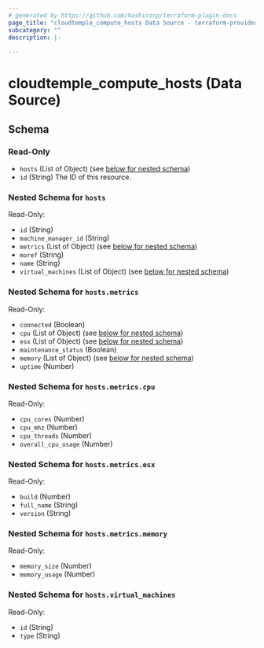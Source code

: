 ```yaml
---
# generated by https://github.com/hashicorp/terraform-plugin-docs
page_title: "cloudtemple_compute_hosts Data Source - terraform-provider-cloudtemple"
subcategory: ""
description: |-
  
---
```


# cloudtemple_compute_hosts (Data Source)





<!-- schema generated by tfplugindocs -->
## Schema

### Read-Only

- `hosts` (List of Object) (see [below for nested schema](#nestedatt--hosts))
- `id` (String) The ID of this resource.

<a id="nestedatt--hosts"></a>
### Nested Schema for `hosts`

Read-Only:

- `id` (String)
- `machine_manager_id` (String)
- `metrics` (List of Object) (see [below for nested schema](#nestedobjatt--hosts--metrics))
- `moref` (String)
- `name` (String)
- `virtual_machines` (List of Object) (see [below for nested schema](#nestedobjatt--hosts--virtual_machines))

<a id="nestedobjatt--hosts--metrics"></a>
### Nested Schema for `hosts.metrics`

Read-Only:

- `connected` (Boolean)
- `cpu` (List of Object) (see [below for nested schema](#nestedobjatt--hosts--metrics--cpu))
- `esx` (List of Object) (see [below for nested schema](#nestedobjatt--hosts--metrics--esx))
- `maintenance_status` (Boolean)
- `memory` (List of Object) (see [below for nested schema](#nestedobjatt--hosts--metrics--memory))
- `uptime` (Number)

<a id="nestedobjatt--hosts--metrics--cpu"></a>
### Nested Schema for `hosts.metrics.cpu`

Read-Only:

- `cpu_cores` (Number)
- `cpu_mhz` (Number)
- `cpu_threads` (Number)
- `overall_cpu_usage` (Number)


<a id="nestedobjatt--hosts--metrics--esx"></a>
### Nested Schema for `hosts.metrics.esx`

Read-Only:

- `build` (Number)
- `full_name` (String)
- `version` (String)


<a id="nestedobjatt--hosts--metrics--memory"></a>
### Nested Schema for `hosts.metrics.memory`

Read-Only:

- `memory_size` (Number)
- `memory_usage` (Number)



<a id="nestedobjatt--hosts--virtual_machines"></a>
### Nested Schema for `hosts.virtual_machines`

Read-Only:

- `id` (String)
- `type` (String)


